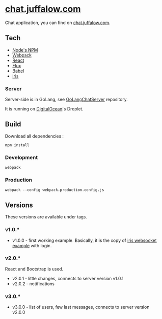 # [chat.juffalow.com](https://github.com/juffalow/chat.juffalow.com)

Chat application, you can find on [chat.juffalow.com](http://chat.juffalow.com).

## Tech

* [Node's NPM](https://www.npmjs.com/)
* [Webpack](https://webpack.github.io/)
* [React](https://facebook.github.io/react/)
* [Flux](https://facebook.github.io/flux/)
* [Babel](http://babeljs.io/)
* [iris](http://iris-go.com/)

### Server

Server-side is in GoLang, see [GoLangChatServer](https://github.com/juffalow/GoLangChatServer) repository.

It is running on [DigitalOcean](https://www.digitalocean.com)'s Droplet.

## Build

Download all dependencies :

```
npm install
```

### Development

```
webpack
```

### Production

```
webpack --config webpack.production.config.js
```

## Versions

These versions are available under tags.

### v1.0.*

* v1.0.0 - first working example. Basically, it is the copy of [iris websocket example](https://github.com/iris-contrib/examples/tree/master/websocket) with login.

### v2.0.*

React and Bootstrap is used.

* v2.0.1 - little changes, connects to server version  v1.0.1
* v2.0.2 - notifications

### v3.0.*

* v3.0.0 - list of users, few last messages, connects to server version v2.0.0
